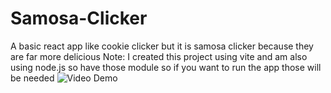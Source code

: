 # Samosa-Clicker
A basic react app like cookie clicker but it is samosa clicker because they are far more delicious
Note: I created this project using vite and am also using node.js so have those module so if you want to run the app those will be needed
<img src='./samosaSelector.gif' title='Video Demo' width='' alt='Video Demo' />
